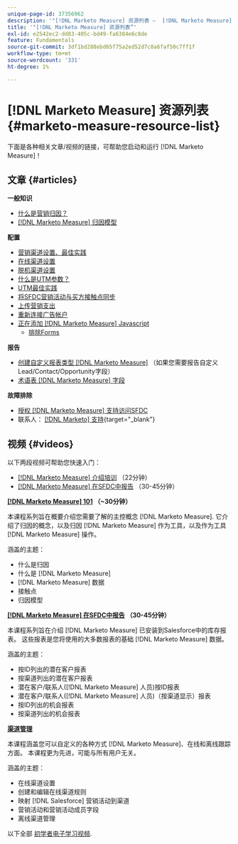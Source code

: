 ```yaml
---
unique-page-id: 37356962
description: '"[!DNL Marketo Measure] 资源列表 —  [!DNL Marketo Measure]  — 产品文档”'
title: '"[!DNL Marketo Measure] 资源列表”'
exl-id: e2542ec2-dd83-405c-bd49-fa6384e6c8de
feature: Fundamentals
source-git-commit: 3df1bd288ebd65f75a2ed52d7c8a6faf50c7ff1f
workflow-type: tm+mt
source-wordcount: '331'
ht-degree: 1%

---
```


# [!DNL Marketo Measure] 资源列表 {#marketo-measure-resource-list}

下面是各种相关文章/视频的链接，可帮助您启动和运行 [!DNL Marketo Measure]！

## 文章 {#articles}

**一般知识**

* [什么是营销归因？](/help/introduction-to-marketo-measure/overview-resources/marketing-attribution.md)
* [[!DNL Marketo Measure] 归因模型](/help/introduction-to-marketo-measure/overview-resources/marketo-measure-attribution-models.md)

**配置**

* [营销渠道设置、最佳实践](/help/channel-tracking-and-setup/online-channels/marketing-channels-and-subchannels.md)
* [在线渠道设置](/help/channel-tracking-and-setup/online-channels/online-custom-channel-setup.md)
* [脱机渠道设置](/help/channel-tracking-and-setup/offline-channels/offline-custom-channel-setup.md)
* [什么是UTM参数？](/help/channel-tracking-and-setup/online-channels/utm-parameters.md)
* [UTM最佳实践](/help/channel-tracking-and-setup/online-channels/best-practices-for-setting-up-utm-parameters.md)
* [将SFDC营销活动与买方接触点同步](/help/channel-tracking-and-setup/offline-channels/deprecated-processes/campaigns-and-campaign-members.md)
* [上传营销支出](/help/marketing-spend/spend-management/marketing-channel-costs.md#uploading-marketing-costs)
* [重新连接广告帐户](/help/api-connections/utilizing-marketo-measures-api-connections/reauthorizing-connected-accounts.md)
* [正在添加 [!DNL Marketo Measure] Javascript](/help/marketo-measure-tracking/setting-up-tracking/adding-marketo-measure-script.md)
   * [排除Forms](/help/marketo-measure-tracking/setting-up-tracking/excluding-marketo-measure-from-specific-forms.md)

**报告**

* [创建自定义报表类型 [!DNL Marketo Measure]](/help/marketo-measure-salesforce-reporting/new-report-types/creating-custom-marketo-measure-report-types.md) （如果您需要报告自定义Lead/Contact/Opportunity字段）
* [术语表 [!DNL Marketo Measure] 字段](/help/introduction-to-marketo-measure/overview-resources/glossary-of-marketo-measure-fields.md)

**故障排除**

* [授权 [!DNL Marketo Measure] 支持访问SFDC](/help/miscellaneous/other-related-resources/granting-salesforce-access-to-marketo-measure-support.md)
* 联系人： [[!DNL Marketo] 支持](https://nation.marketo.com/t5/support/ct-p/Support){target="_blank"}

## 视频 {#videos}

以下两段视频可帮助您快速入门：

* [[!DNL Marketo Measure] 介绍培训](https://embed.vidyard.com/watch/Pb4DuWJwtFgw3jUBDGneb4) （22分钟）
* [[!DNL Marketo Measure] 在SFDC中报告](https://universityonline.marketo.com/courses/bizible-and-salesforce/) （30-45分钟）

**[[!DNL Marketo Measure] 101](https://universityonline.marketo.com/courses/bizible-101/) （~30分钟）**

本课程系列旨在概要介绍您需要了解的主控概念 [!DNL Marketo Measure]. 它介绍了归因的概念，以及归因 [!DNL Marketo Measure] 作为工具，以及作为工具 [!DNL Marketo Measure] 操作。

涵盖的主题：

* 什么是归因
* 什么是 [!DNL Marketo Measure]
* [!DNL Marketo Measure] 数据
* 接触点
* 归因模型

**[[!DNL Marketo Measure] 在SFDC中报告](https://universityonline.marketo.com/courses/bizible-and-salesforce/) （30-45分钟）**

本课程系列旨在介绍 [!DNL Marketo Measure] 已安装到Salesforce中的库存报表。 这些报表是您将使用的大多数报表的基础 [!DNL Marketo Measure] 数据。

涵盖的主题：

* 按ID列出的潜在客户报表
* 按渠道列出的潜在客户报表
* 潜在客户/联系人([!DNL Marketo Measure] 人员)按ID报表
* 潜在客户/联系人([!DNL Marketo Measure] 人员)（按渠道显示）报表
* 按ID列出的机会报表
* 按渠道列出的机会报表

**[渠道管理](https://universityonline.marketo.com/courses/bizible-fundamentals-channel-management/)**

本课程涵盖您可以自定义的各种方式 [!DNL Marketo Measure]、在线和离线跟踪方面。 本课程更为先进，可能与所有用户无关。

涵盖的主题：

* 在线渠道设置
* 创建和编辑在线渠道规则
* 映射 [!DNL Salesforce] 营销活动到渠道
* 营销活动和营销活动成员字段
* 离线渠道管理

以下全部 [初学者电子学习视频](https://universityonline.marketo.com/#/library/bySubject/new-to-bizible/trails?_k=d1454j).
